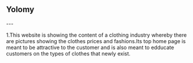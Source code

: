 <h2>Yolomy</h2>
---
<p>1.This website is showing the content of a clothing  industry whereby there are pictures showing the clothes prices and fashions.Its top home page is meant to be attractive to the customer and is also meant to edducate customers on the types of clothes that newly exist.</p>
